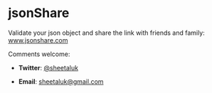 jsonShare
=========

Validate your json object and share the link with friends and family:<br />
www.jsonshare.com

Comments welcome:
* **Twitter**:
[@sheetaluk](https://twitter.com/sheetaluk)

* **Email**:
sheetaluk@gmail.com
